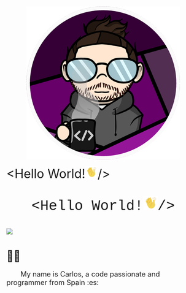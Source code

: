 <h3><img src="img/CharlyMech.png" style="display: block;
												 margin-left: auto;
												 margin-right: auto;"/></h3>

<font align="center" size="6">&lt;Hello World!<img  src="img/moving_hand.gif" style="width:1em;" />/&gt;</font>

<p align="center" style="font-family:'Courier New'; font-size:28pt">&lt;Hello World!<img  src="img/moving_hand.gif" style="width:1em;" />/&gt;</p>

<h3><img src="https://img.shields.io/badge/year_version-2023-informational" 
		style="display: block;
				 margin-left: auto;
				 margin-right: auto;"/>
</h3>
<h1></h1>

<span style="font-size:2em;">&#128587;&#127997;</span>

<p style="font-size:1.3em;">&emsp;&emsp;My name is Carlos, a code passionate and programmer from Spain :es: </p>
